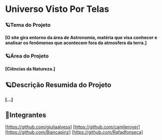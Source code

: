 # Universo Visto Por Telas

### 🪐Tema do Projeto
**[O site gira entorno da área de Astronomia, matéria que visa conhecer e analisar os fenômenos que acontecem fora da atmosfera da terra.]**

### 🪐Área do Projeto
**[Ciências da Natureza.]**

## 🪐Descrição Resumida do Projeto
**[...]**

## 👥Integrantes
[https://github.com/giuliaalvess]
[https://github.com/camileroyer]
[https://github.com/Biancapinz]
[https://github.com/Rafadfonseca]
